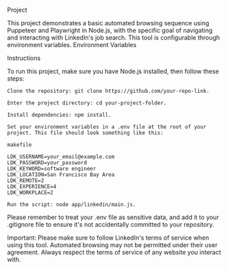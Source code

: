 Project

This project demonstrates a basic automated browsing sequence using Puppeteer and Playwright in Node.js, with the specific goal of navigating and interacting with LinkedIn's job search. This tool is configurable through environment variables.
Environment Variables

Instructions

To run this project, make sure you have Node.js installed, then follow these steps:

    Clone the repository: git clone https://github.com/your-repo-link.

    Enter the project directory: cd your-project-folder.

    Install dependencies: npm install.

    Set your environment variables in a .env file at the root of your project. This file should look something like this:

    makefile

    LDK_USERNAME=your_email@example.com
    LDK_PASSWORD=your_password
    LDK_KEYWORD=software engineer
    LDK_LOCATION=San Francisco Bay Area
    LDK_REMOTE=2
    LDK_EXPERIENCE=4
    LDK_WORKPLACE=2

    Run the script: node app/linkedin/main.js.

Please remember to treat your .env file as sensitive data, and add it to your .gitignore file to ensure it's not accidentally committed to your repository.

Important: Please make sure to follow LinkedIn's terms of service when using this tool. Automated browsing may not be permitted under their user agreement. Always respect the terms of service of any website you interact with.
